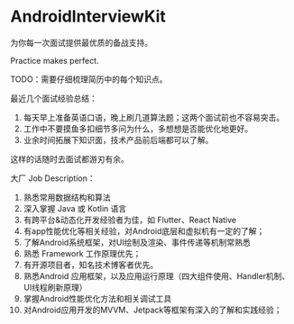 # AndroidInterviewKit
为你每一次面试提供最优质的备战支持。

Practice makes perfect.

TODO：需要仔细梳理简历中的每个知识点。



最近几个面试经验总结：

1. 每天早上准备英语口语，晚上刷几道算法题；这两个面试前也不容易突击。
2. 工作中不要摸鱼多扣细节多问为什么，多想想是否能优化地更好。
3. 业余时间拓展下知识面，技术产品前后端都可以了解。

这样的话随时去面试都游刃有余。



大厂 Job Description：

1. 熟悉常用数据结构和算法
2. 深入掌握 Java 或 Kotlin 语言
3. 有跨平台&动态化开发经验者为佳，如 Flutter、React Native
4. 有app性能优化等相关经验，对Android底层和虚拟机有一定的了解；
5. 了解Android系统框架，对UI绘制及渲染、事件传递等机制常熟悉 
6. 熟悉 Framework 工作原理优先；
7. 有开源项目者，知名技术博客者优先。
8. 熟悉Android 应用框架，以及应用运行原理（四大组件使用、Handler机制、UI线程刷新原理）
9. 掌握Android性能优化方法和相关调试工具
10. 对Android应用开发的MVVM、Jetpack等框架有深入的了解和实践经验；



